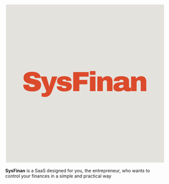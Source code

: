 <p align="center">
    <img src="src/resources/logo/logo-sysfinan.png"
        width="" alt="Logo SysFinan"
>
</p>

**SysFinan** is a SaaS designed for you, the entrepreneur, who wants to control your finances in a simple and practical way
